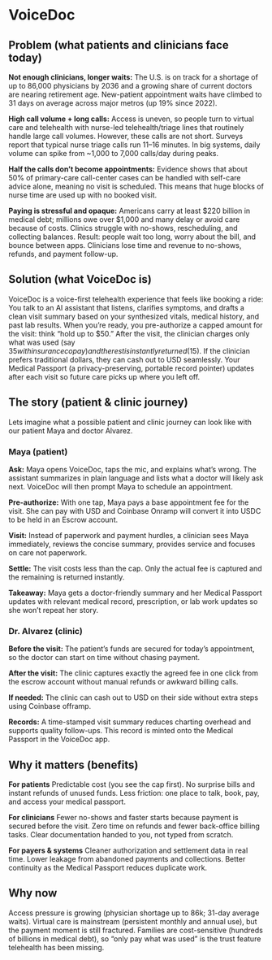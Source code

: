 # VoiceDoc

## Problem (what patients and clinicians face today)

**Not enough clinicians, longer waits:** The U.S. is on track for a shortage of up to 86,000 physicians by 2036 and a growing share of current doctors are nearing retirement age. New-patient appointment waits have climbed to 31 days on average across major metros (up 19% since 2022).

**High call volume + long calls:** Access is uneven, so people turn to virtual care and telehealth with nurse-led telehealth/triage lines that routinely handle large call volumes. However, these calls are not short. Surveys report that typical nurse triage calls run 11–16 minutes. In big systems, daily volume can spike from ~1,000 to 7,000 calls/day during peaks.

**Half the calls don’t become appointments:** Evidence shows that about 50% of primary-care call-center cases can be handled with self-care advice alone, meaning no visit is scheduled. This means that huge blocks of nurse time are used up with no booked visit.

**Paying is stressful and opaque:**  Americans carry at least $220 billion in medical debt; millions owe over $1,000 and many delay or avoid care because of costs. Clinics struggle with no-shows, rescheduling, and collecting balances.
Result: people wait too long, worry about the bill, and bounce between apps. Clinicians lose time and revenue to no-shows, refunds, and payment follow-up.

## Solution (what VoiceDoc is)
VoiceDoc is a voice-first telehealth experience that feels like booking a ride:
You talk to an AI assistant that listens, clarifies symptoms, and drafts a clean visit summary based on your synthesized vitals, medical history, and past lab results.
When you’re ready, you pre-authorize a capped amount for the visit: think “hold up to $50.”
After the visit, the clinician charges only what was used (say $35 with insurance copay) and the rest is instantly returned ($15).
If the clinician prefers traditional dollars, they can cash out to USD seamlessly.
Your Medical Passport (a privacy-preserving, portable record pointer) updates after each visit so future care picks up where you left off.

## The story (patient & clinic journey)

Lets imagine what a possible patient and clinic journey can look like with our patient Maya and doctor Alvarez.

### Maya (patient)
**Ask:** Maya opens VoiceDoc, taps the mic, and explains what’s wrong. The assistant summarizes in plain language and lists what a doctor will likely ask next. VoiceDoc will then prompt Maya to schedule an appointment.

**Pre-authorize:** With one tap, Maya pays a base appointment fee for the visit. She can pay with USD and Coinbase Onramp will convert it into USDC to be held in an Escrow account.

**Visit:** Instead of paperwork and payment hurdles, a clinician sees Maya immediately, reviews the concise summary, provides service and focuses on care not paperwork.

**Settle:** The visit costs less than the cap. Only the actual fee is captured and the remaining is returned instantly.

**Takeaway:** Maya gets a doctor-friendly summary and her Medical Passport updates with relevant medical record, prescription, or lab work updates so she won’t repeat her story.

### Dr. Alvarez (clinic)
**Before the visit:** The patient’s funds are secured for today’s appointment, so the doctor can start on time without chasing payment.

**After the visit:** The clinic captures exactly the agreed fee in one click from the escrow account without manual refunds or awkward billing calls.

**If needed:** The clinic can cash out to USD on their side without extra steps using Coinbase offramp.

**Records:** A time-stamped visit summary reduces charting overhead and supports quality follow-ups. This record is minted onto the Medical Passport in the VoiceDoc app.

## Why it matters (benefits)
**For patients**
Predictable cost (you see the cap first).
No surprise bills and instant refunds of unused funds.
Less friction: one place to talk, book, pay, and access your medical passport.

**For clinicians**
Fewer no-shows and faster starts because payment is secured before the visit.
Zero time on refunds and fewer back-office billing tasks.
Clear documentation handed to you, not typed from scratch.

**For payers & systems**
Cleaner authorization and settlement data in real time.
Lower leakage from abandoned payments and collections.
Better continuity as the Medical Passport reduces duplicate work.

## Why now
Access pressure is growing (physician shortage up to 86k; 31-day average waits). 
Virtual care is mainstream (persistent monthly and annual use), but the payment moment is still fractured.
Families are cost-sensitive (hundreds of billions in medical debt), so “only pay what was used” is the trust feature telehealth has been missing.
